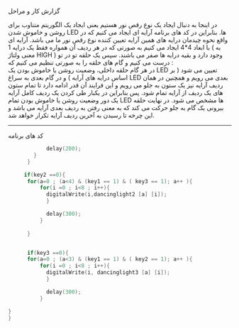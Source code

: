 

 گزارش کار و مراحل 

در اینجا به دنبال ایجاد یک نوع رقص نور هستیم یعنی ایجاد یک الگوریتم متناوب برای روشن و خاموش شدن LED ها. بنابراین در کد های برنامه آرایه ای ایجاد می کنیم که در واقع نحوه چیدمان درایه های همین آرایه تعیین کننده نوع رقص نور ما می باشد. آرایه ای با ابعاد 4\*4 ایجاد می کنیم به صورتی که در هر ردیف آن همواره فقط یک درایه 1 ( به معنی ولتاژ HIGH ) وجود دارد و بقیه درایه ها صفر می باشند. سپس یک حلقه تو در تو درست می کنیم و گام های حلقه را به صورتی تنظیم می کنیم که :  
در هر گام حلقه داخلی، وضعیت روشن یا خاموش بودن یک LED تعیین می شود ( بر اساس درایه های آرایه ) و در گام بعدی به سراغ LED بعدی می رویم و همچنین در همان ردیف آرایه نیز یک ستون به جلو می رویم و این فرایند آن قدر ادامه دارد تا تمام ستون های یک ردیف از آرایه تمام شود. پس بنابراین در یکبار طی کردن یک ردیف کامل آرایه یک دور وضعیت روشن یا خاموش بودن تمام LED ها مشخص می شود. در نهایت حلقه بیرونی یک گام به جلو حرکت می کند که به معنی رفتن به ردیف بعدی آرایه می باشد و این چرخه تا رسیدن به آخرین ردیف آرایه تکرار خواهد شد.

---
 کد های برنامه 

```cpp
            delay(200);
        }
      }

     if(key2 ==0){
      for(a=0 ; (a<4) & (key1 == 1) & ( key3 == 1); a++ ){
          for(i =0 ; i<8 ; i++){
            digitalWrite(i,dancinglight2 [a] [i]);
            }

            delay(300);
          }
          
      }


      if(key3 ==0){
      for(a=0 ; (a<3) & (key1 == 1) & ( key2 == 1); a++ ){
          for(i =0 ; i<8 ; i++){
            digitalWrite(i, dancinglight3 [a] [i]);
            }

            delay(300);
          }

}
}
